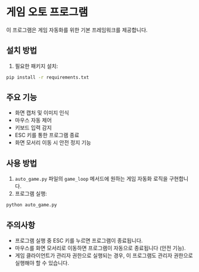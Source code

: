 # 게임 오토 프로그램

이 프로그램은 게임 자동화를 위한 기본 프레임워크를 제공합니다.

## 설치 방법

1. 필요한 패키지 설치:
```bash
pip install -r requirements.txt
```

## 주요 기능

- 화면 캡처 및 이미지 인식
- 마우스 자동 제어
- 키보드 입력 감지
- ESC 키를 통한 프로그램 종료
- 화면 모서리 이동 시 안전 정지 기능

## 사용 방법

1. `auto_game.py` 파일의 `game_loop` 메서드에 원하는 게임 자동화 로직을 구현합니다.
2. 프로그램 실행:
```bash
python auto_game.py
```

## 주의사항

- 프로그램 실행 중 ESC 키를 누르면 프로그램이 종료됩니다.
- 마우스를 화면 모서리로 이동하면 프로그램이 자동으로 종료됩니다 (안전 기능).
- 게임 클라이언트가 관리자 권한으로 실행되는 경우, 이 프로그램도 관리자 권한으로 실행해야 할 수 있습니다. 